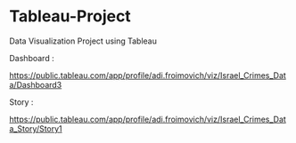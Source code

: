# Tableau-Project
Data Visualization Project using Tableau


Dashboard : 

https://public.tableau.com/app/profile/adi.froimovich/viz/Israel_Crimes_Data/Dashboard3


Story : 

https://public.tableau.com/app/profile/adi.froimovich/viz/Israel_Crimes_Data_Story/Story1

